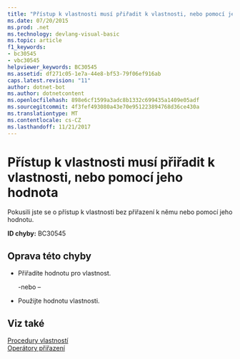 ```yaml
---
title: "Přístup k vlastnosti musí přiřadit k vlastnosti, nebo pomocí jeho hodnota"
ms.date: 07/20/2015
ms.prod: .net
ms.technology: devlang-visual-basic
ms.topic: article
f1_keywords:
- bc30545
- vbc30545
helpviewer_keywords: BC30545
ms.assetid: df271c05-1e7a-44e8-bf53-79f06ef916ab
caps.latest.revision: "11"
author: dotnet-bot
ms.author: dotnetcontent
ms.openlocfilehash: 898e6cf1599a3adc8b1332c699435a1409e05adf
ms.sourcegitcommit: 4f3fef493080a43e70e951223894768d36ce430a
ms.translationtype: MT
ms.contentlocale: cs-CZ
ms.lasthandoff: 11/21/2017
---
```

# <a name="property-access-must-assign-to-the-property-or-use-its-value"></a>Přístup k vlastnosti musí přiřadit k vlastnosti, nebo pomocí jeho hodnota
Pokusili jste se o přístup k vlastnosti bez přiřazení k němu nebo pomocí jeho hodnotu.
  
 **ID chyby:** BC30545  
  
## <a name="to-correct-this-error"></a>Oprava této chyby  
  
-   Přiřadíte hodnotu pro vlastnost.  
  
     \-nebo –  
  
-   Použijte hodnotu vlastnosti.  
  
## <a name="see-also"></a>Viz také  
 [Procedury vlastností](../../visual-basic/programming-guide/language-features/procedures/property-procedures.md)  
 [Operátory přiřazení](../../visual-basic/language-reference/operators/assignment-operators.md)

